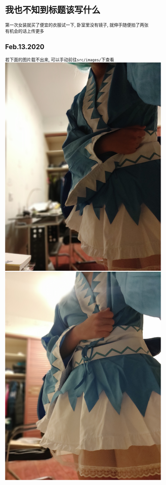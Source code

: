 # 我也不知到标题该写什么
第一次女装就买了便宜的衣服试一下, 卧室里没有镜子, 就伸手随便拍了两张  
有机会的话上传更多  
## Feb.13.2020
若下面的图片载不出来, 可以手动前往`src/images/`下查看
![Pic_01](src/images/01.jpg)
![Pic_02](src/images/02.jpg)

